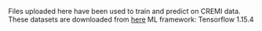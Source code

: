 Files uploaded here have been used to train and predict on CREMI data.
These datasets are downloaded from [here](https://github.com/nilsec/micron_data)
ML framework: Tensorflow 1.15.4


